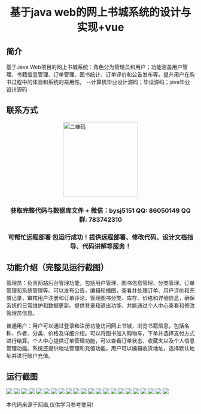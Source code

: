 <p><h1 align="center">基于java web的网上书城系统的设计与实现+vue</h1></p>

## 简介
基于Java Web项目的网上书城系统：角色分为管理员和用户；功能涵盖用户管理、书籍信息管理、订单管理、图书统计、订单评价和公告发布等，提升用户在购书过程中的体验和系统的易用性。    --计算机毕业设计源码；毕设源码；java毕业设计源码


## 联系方式
<img src="https://bs-1329754181.cos.ap-shanghai.myqcloud.com/wx.jpg" alt="二维码" style="display: block; margin: 0 auto;" width="200px">
<p><h3 align="center">获取完整代码与数据库文件 + 微信：bysj5151 QQ: 86050149 QQ群: 783742310</h3></p>
<p><h3 align="center">可帮忙远程部署 包运行成功！提供远程部署、修改代码、设计文档指导、代码讲解等服务！</h3></p>

## 功能介绍（完整见运行截图）
管理员：负责网站后台管理功能，包括用户管理、图书信息管理、分类管理、订单管理和系统管理等。可以发布公告，编辑轮播图，查看并处理订单、用户评价和充值记录，审核用户注册和订单评论，管理图书分类、库存、价格和详细信息，确保系统的日常维护和数据更新。提供登录和退出功能，并能通过个人中心查看和修改管理员信息。

普通用户：用户可以通过登录和注册功能访问网上书城，浏览书籍信息，包括名称、作者、分类、价格及详细介绍。可以将图书加入购物车，下单并选择支付方式进行结算。个人中心提供订单管理功能，可以查看订单状态、收藏夹以及个人信息管理功能。系统还提供地址管理和充值功能，用户可以编辑收货地址，选择默认地址并进行账户充值。


## 运行截图
![](https://bs-1329754181.cos.ap-shanghai.myqcloud.com/ssm/OnlineBookStoreSystem1/img/001.jpg)
![](https://bs-1329754181.cos.ap-shanghai.myqcloud.com/ssm/OnlineBookStoreSystem1/img/002.jpg)
![](https://bs-1329754181.cos.ap-shanghai.myqcloud.com/ssm/OnlineBookStoreSystem1/img/003.jpg)
![](https://bs-1329754181.cos.ap-shanghai.myqcloud.com/ssm/OnlineBookStoreSystem1/img/004.jpg)
![](https://bs-1329754181.cos.ap-shanghai.myqcloud.com/ssm/OnlineBookStoreSystem1/img/005.jpg)
![](https://bs-1329754181.cos.ap-shanghai.myqcloud.com/ssm/OnlineBookStoreSystem1/img/006.jpg)
![](https://bs-1329754181.cos.ap-shanghai.myqcloud.com/ssm/OnlineBookStoreSystem1/img/007.jpg)
![](https://bs-1329754181.cos.ap-shanghai.myqcloud.com/ssm/OnlineBookStoreSystem1/img/008.jpg)
![](https://bs-1329754181.cos.ap-shanghai.myqcloud.com/ssm/OnlineBookStoreSystem1/img/009.jpg)
![](https://bs-1329754181.cos.ap-shanghai.myqcloud.com/ssm/OnlineBookStoreSystem1/img/010.jpg)
![](https://bs-1329754181.cos.ap-shanghai.myqcloud.com/ssm/OnlineBookStoreSystem1/img/011.jpg)
![](https://bs-1329754181.cos.ap-shanghai.myqcloud.com/ssm/OnlineBookStoreSystem1/img/012.jpg)
![](https://bs-1329754181.cos.ap-shanghai.myqcloud.com/ssm/OnlineBookStoreSystem1/img/013.jpg)
![](https://bs-1329754181.cos.ap-shanghai.myqcloud.com/ssm/OnlineBookStoreSystem1/img/014.jpg)
![](https://bs-1329754181.cos.ap-shanghai.myqcloud.com/ssm/OnlineBookStoreSystem1/img/015.jpg)
![](https://bs-1329754181.cos.ap-shanghai.myqcloud.com/ssm/OnlineBookStoreSystem1/img/016.jpg)
![](https://bs-1329754181.cos.ap-shanghai.myqcloud.com/ssm/OnlineBookStoreSystem1/img/017.jpg)
![](https://bs-1329754181.cos.ap-shanghai.myqcloud.com/ssm/OnlineBookStoreSystem1/img/018.jpg)
![](https://bs-1329754181.cos.ap-shanghai.myqcloud.com/ssm/OnlineBookStoreSystem1/img/019.jpg)
![](https://bs-1329754181.cos.ap-shanghai.myqcloud.com/ssm/OnlineBookStoreSystem1/img/020.jpg)
![](https://bs-1329754181.cos.ap-shanghai.myqcloud.com/ssm/OnlineBookStoreSystem1/img/021.jpg)
![](https://bs-1329754181.cos.ap-shanghai.myqcloud.com/ssm/OnlineBookStoreSystem1/img/022.jpg)

<p>本代码来源于网络,仅供学习参考使用!</p>
